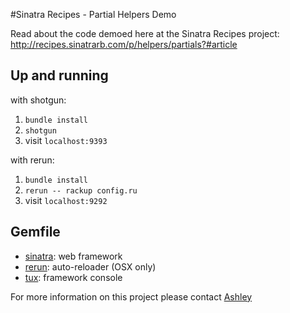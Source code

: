 #Sinatra Recipes - Partial Helpers Demo

Read about the code demoed here at the Sinatra Recipes project:
http://recipes.sinatrarb.com/p/helpers/partials?#article

## Up and running

with shotgun:
1. `bundle install`
2. `shotgun`
3. visit `localhost:9393`

with rerun:
1. `bundle install`
2. `rerun -- rackup config.ru`
3.  visit `localhost:9292`

## Gemfile
- [sinatra](http://www.sinatrarb.com/): web framework
- [rerun](https://github.com/alexch/rerun): auto-reloader (OSX only)
- [tux](http://tagaholic.me/2011/04/10/tux-a-sinatra-console.html): framework console

For more information on this project please contact [Ashley](http://twitter.com/ag_dubs)